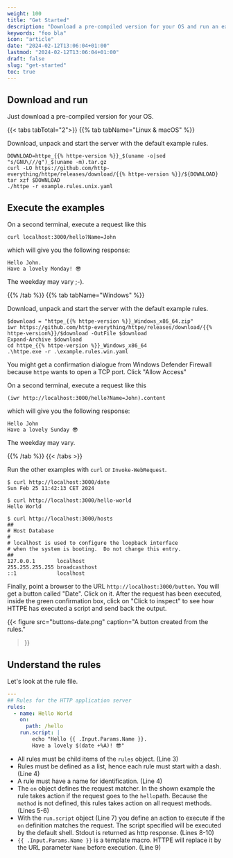 ```yaml
---
weight: 100
title: "Get Started"
description: "Download a pre-compiled version for your OS and run an example."
keywords: "foo bla"
icon: "article"
date: "2024-02-12T13:06:04+01:00"
lastmod: "2024-02-12T13:06:04+01:00"
draft: false
slug: "get-started"
toc: true
---
```


## Download and run

Just download a pre-compiled version for your OS.

{{< tabs tabTotal="2">}}
{{% tab tabName="Linux & macOS" %}}

Download, unpack and start the server with the default example rules.

```shell
DOWNLOAD=httpe_{{% httpe-version %}}_$(uname -o|sed "s/GNU\///g")_$(uname -m).tar.gz
curl -LO https://github.com/http-everything/httpe/releases/download/{{% httpe-version %}}/${DOWNLOAD}
tar xzf $DOWNLOAD
./httpe -r example.rules.unix.yaml
```

## Execute the examples

On a second terminal, execute a request like this

```shell
curl localhost:3000/hello?Name=John
```

which will give you the following response:

```shell
Hello John.
Have a lovely Monday! 😎
```

The weekday may vary ;-).

{{% /tab %}}
{{% tab tabName="Windows" %}}

Download, unpack and start the server with the default example rules.

```text
$download = "httpe_{{% httpe-version %}}_Windows_x86_64.zip"
iwr https://github.com/http-everything/httpe/releases/download/{{% httpe-version%}}/$download -OutFile $download
Expand-Archive $download
cd httpe_{{% httpe-version %}}_Windows_x86_64
.\httpe.exe -r .\example.rules.win.yaml
```

You might get a confirmation dialogue from Windows Defender Firewall because `httpe` wants to open a TCP port.
Click "Allow Access"

On a second terminal, execute a request like this
```text
(iwr http://localhost:3000/hello?Name=John).content
```

which will give you the following response:
```shell
Hello John
Have a lovely Sunday 😎
```

The weekday may vary.

{{% /tab %}}
{{< /tabs >}}

Run the other examples with `curl` or `Invoke-WebRequest`.

```shell
$ curl http://localhost:3000/date
Sun Feb 25 11:42:13 CET 2024

$ curl http://localhost:3000/hello-world
Hello World 

$ curl http://localhost:3000/hosts
##
# Host Database
#
# localhost is used to configure the loopback interface
# when the system is booting.  Do not change this entry.
##
127.0.0.1       localhost
255.255.255.255 broadcasthost
::1             localhost
```

Finally, point a browser to the URL `http://localhost:3000/button`. You will get a button called "Date".
Click on it. After the request has been executed, inside the green confirmation box, click on "Click to inspect" to see
how HTTPE has executed a script and send back the output.

{{< figure 
  src="buttons-date.png" 
  caption="A button created from the rules."
>}}

## Understand the rules

Let's look at the rule file.

```yaml {linenos=true}
---
## Rules for the HTTP application server
rules:
  - name: Hello World
    on:
      path: /hello
    run.script: |
        echo "Hello {{ .Input.Params.Name }}.
        Have a lovely $(date +%A)! 😎"

```

* All rules must be child items of the `rules` object. (Line 3)
* Rules must be defined as a list, hence each rule must start with a dash. (Line 4)
* A rule must have a name for identification. (Line 4)
* The `on` object defines the request matcher. In the shown example the rule takes action if the request goes to 
  the `hello`path. Because the `method` is not defined, this rules takes action on all request methods. (Lines 5-6)
* With the `run.script` object (Line 7) you define an action to execute if the `on` definition matches the request. 
  The script specified will be executed by the default shell. Stdout is returned as 
  http response. (Lines 8-10)
* `{{ .Input.Params.Name }}` is a template macro. HTTPE will replace it by the URL parameter `Name`
  before execution. (Line 9)

